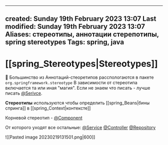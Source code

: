 
---
created: Sunday 19th February 2023 13:07
Last modified: Sunday 19th February 2023 13:07
Aliases: стереотипы, аннотации стерепотипы, spring stereotypes
Tags: spring, java
---

# [[spring_Stereotypes|Stereotypes]]

📌 Большинство из Аннотаций-стеоретипов расспологаются в пакете `org.springframework.stereotype`
В зависимости от стереотипа включается та или иная "магия". Если не знаем что писать - лучше писать [@Serivce](spring_@Service.md).

**Стереотипы** используются чтобы определить [[spring_Beans|бины спринга]] в [[spring_Context|контексте]]

Корневой стереотип - [@Component](spring_annotation_Component)

От которого уходят все остальные:
[@Service](spring_@Service.md)
[@Controller](spring_@Controller.md)
[@Repository](spring_@Repository.md) 

![[Pasted image 20230219131501.png|600]]